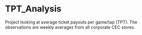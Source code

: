 # TPT_Analysis
Project looking at average ticket payouts per game/tap (TPT). The observations are weekly averages from all corporate CEC stores.
